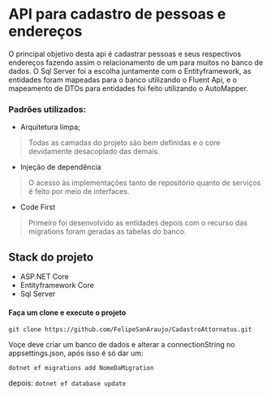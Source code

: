 # API para cadastro de pessoas e endereços
O principal objetivo desta api é cadastrar pessoas e seus respectivos endereços fazendo assim o relacionamento de um para muitos no banco de dados.
O Sql Server foi a escolha juntamente com o Entityframework, as entidades foram mapeadas para o banco utilizando o Fluent Api, e o mapeamento de DTOs
para entidades foi feito utilizando o AutoMapper.

### Padrões utilizados:

* Arquitetura limpa;
> Todas as camadas do projeto são bem definidas e o core devidamente desacoplado das demais.
* Injeção de dependência
> O acesso às implementações tanto de repositório quanto de serviços é feito por meio de interfaces.
* Code First
> Primeiro foi desenvolvido as entidades depois com o recurso das migrations foram geradas as tabelas do banco.

## Stack do projeto
* ASP.NET Core
* Entityframework Core
* Sql Server

#### Faça um clone e execute o projeto
``` git clone https://github.com/FelipeSanAraujo/CadastroAttornatus.git ```

Voçe deve criar um banco de dados e alterar a connectionString no appsettings.json, após isso é só dar um:

``` dotnet ef migrations add NomeDaMigration ```

depois:
``` dotnet ef database update ```
